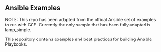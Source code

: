 Ansible Examples
----------------

NOTE: This repo has been adapted from the offical Ansible set of examples to run with GCE. Currently the only sample that has been fully adapted is lamp_simple.

This repository contains examples and best practices for building Ansible Playbooks.


